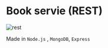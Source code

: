 # Book servie (REST)

![rest](https://user-images.githubusercontent.com/18731391/77221062-61d3c880-6b70-11ea-8d53-7ecb4b0439f5.PNG)

Made in `Node.js` , `MongoDB`, `Express`
